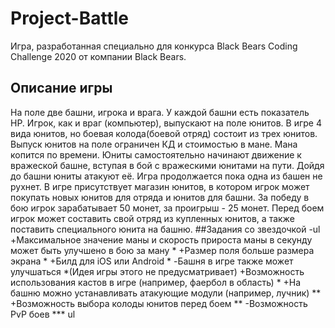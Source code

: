 # Project-Battle
Игра, разработанная специально для конкурса Black Bears Coding Challenge 2020 от компании Black Bears.
## Описание игры
На поле две башни, игрока и врага. У каждой башни есть показатель HP. Игрок, как и враг (компьютер), выпускают на поле юнитов. В игре 4 вида юнитов, но боевая колода(боевой отряд) состоит из трех юнитов. Выпуск юнитов на поле ограничен КД и стоимостью в мане. Мана копится по времени. Юниты самостоятельно начинают движение к вражеской башне, вступая в бой с вражескими юнитами на пути. Дойдя до башни юниты атакуют её. Игра продолжается пока одна из башен не рухнет. В игре присутствует магазин юнитов, в котором игрок может покупать новых юнитов для отряда и юнитов для башни. За победу в бою игрок зарабатывает 50 монет, за проигрыш - 25 монет. Перед боем игрок может составить свой отряд из купленных юнитов, а также поставить специального юнита на башню. 
##Задания со звездочкой
-ul
+Максимальное значение маны и скорость прироста маны в секунду может быть улучшено в бою за ману *
+Размер поля больше размера экрана *
+Билд для iOS или Android *
-Башня в игре также может улучшаться *(Идея игры этого не предусматривает)
+Возможность использования кастов в игре (например, фаербол в область) *
+На башню можно устанавливать атакующие модули (например, лучник) **
+Возможность выбора колоды юнитов перед боем **
-Возможность PvP боев ***
ul
